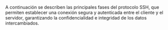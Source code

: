 A continuación se describen las principales fases del protocolo SSH, que permiten establecer una conexión segura y autenticada entre el cliente y el servidor, garantizando la confidencialidad e integridad de los datos intercambiados.